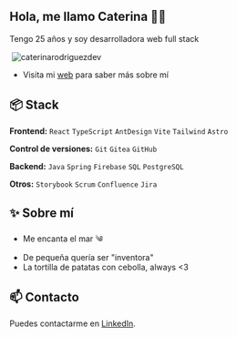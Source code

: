 ## Hola, me llamo Caterina 👋🏼
Tengo 25 años y soy desarrolladora web full stack

<p>&nbsp;<img align="center" src="https://readmestats.999857.xyz/api?username=caterinarodriguezdev&show_icons=true&locale=en&theme=tokyonight" alt="caterinarodriguezdev" /></p>

- Visita mi [web](https://caterinarodriguezdev.vercel.app/) para saber más sobre mí


## 📦 Stack 

**Frontend:** `React` `TypeScript` `AntDesign` `Vite` `Tailwind` `Astro`
 
**Control de versiones:** `Git` `Gitea` `GitHub`

**Backend:** `Java` `Spring` `Firebase` `SQL` `PostgreSQL`

**Otros:** `Storybook` `Scrum` `Confluence` `Jira`

## ✨ Sobre mí

- Me encanta el mar ༄
- De pequeña quería ser "inventora"
- La tortilla de patatas con cebolla, always <3

## 📫 Contacto

 Puedes contactarme en [LinkedIn](https://www.linkedin.com/in/caterinabergas/). 
